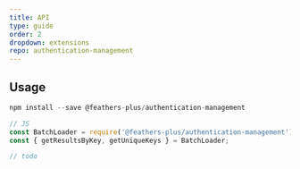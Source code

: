 ```yaml
---
title: API
type: guide
order: 2
dropdown: extensions
repo: authentication-management
---
```


<!--- Usage ------------------------------------------------------------------------------------ -->
<h2 id="Usage">Usage</h2>

``` js
npm install --save @feathers-plus/authentication-management

// JS
const BatchLoader = require('@feathers-plus/authentication-management');
const { getResultsByKey, getUniqueKeys } = BatchLoader;

// todo
```

<!--- ??? ------------------------------------------------------------------------ -->